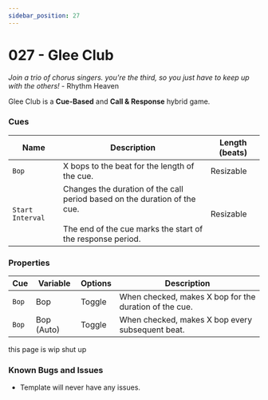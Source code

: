 ```yaml
---
sidebar_position: 27
---
```

# 027 - Glee Club

*Join a trio of chorus singers. you're the third, so you just have to keep up with the others!* - Rhythm Heaven

Glee Club is a **Cue-Based** and **Call & Response** hybrid game.

### Cues

|Name|Description|Length (beats)|
|---|---|---|
|`Bop`|X bops to the beat for the length of the cue.|Resizable|
|`Start Interval`|Changes the duration of the call period based on the duration of the cue. <br></br>The end of the cue marks the start of the response period.|Resizable|

### Properties

|Cue|Variable|Options|Description|
|---|---|---|---|
|`Bop`|Bop|Toggle|When checked, makes X bop for the duration of the cue.|
|`Bop`|Bop (Auto)|Toggle|When checked, makes X bop every subsequent beat.|

this page is wip shut up


### Known Bugs and Issues
- Template will never have any issues.
